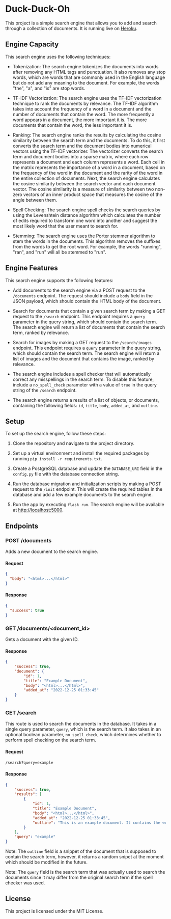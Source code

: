 # Duck-Duck-Oh

This project is a simple search engine that allows you to add and search through a collection of documents. It is running live on [Heroku](https://duck-duck-oh.herokuapp.com/).

## Engine Capacity

This search engine uses the following techniques:

- Tokenization: The search engine tokenizes the documents into words after removing any HTML tags and punctuation. It also removes any stop words, which are words that are commonly used in the English language but do not add any meaning to the document. For example, the words "the", "a", and "is" are stop words.

- TF-IDF Vectorization: The search engine uses the TF-IDF vectorization technique to rank the documents by relevance. The TF-IDF algorithm takes into account the frequency of a word in a document and the number of documents that contain the word. The more frequently a word appears in a document, the more important it is. The more documents that contain the word, the less important it is.

- Ranking: The search engine ranks the results by calculating the cosine similarity between the search term and the documents. To do this, it first converts the search term and the document bodies into numerical vectors using the TF-IDF vectorizer. The vectorizer converts the search term and document bodies into a sparse matrix, where each row represents a document and each column represents a word. Each cell in the matrix represents the importance of a word in a document, based on the frequency of the word in the document and the rarity of the word in the entire collection of documents. Next, the search engine calculates the cosine similarity between the search vector and each document vector. The cosine similarity is a measure of similarity between two non-zero vectors of an inner product space that measures the cosine of the angle between them.

- Spell Checking: The search engine spell checks the search queries by using the Levenshtein distance algorithm which calculates the number of edits required to transform one word into another and suggest the most likely word that the user meant to search for.

- Stemming: The search engine uses the Porter stemmer algorithm to stem the words in the documents. This algorithm removes the suffixes from the words to get the root word. For example, the words "running", "ran", and "run" will all be stemmed to "run".

## Engine Features

This search engine supports the following features:

- Add documents to the search engine via a POST request to the `/documents` endpoint. The request should include a `body` field in the JSON payload, which should contain the HTML body of the document.

- Search for documents that contain a given search term by making a GET request to the `/search` endpoint. This endpoint requires a `query` parameter in the query string, which should contain the search term. The search engine will return a list of documents that contain the search term, ranked by relevance.

- Search for images by making a GET request to the `/search/images` endpoint. This endpoint requires a `query` parameter in the query string, which should contain the search term. The search engine will return a list of images and the document that contains the image, ranked by relevance.

- The search engine includes a spell checker that will automatically correct any misspellings in the search term. To disable this feature, include a `no_spell_check` parameter with a value of `true` in the query string of the `/search` endpoint.

- The search engine returns a results of a list of objects, or documents, containing the following fields: `id`, `title`, `body`, `added_at`, and `outline`.

## Setup

To set up the search engine, follow these steps:

1. Clone the repository and navigate to the project directory.

2. Set up a virtual environment and install the required packages by running `pip install -r requirements.txt`.

3. Create a PostgreSQL database and update the `DATABASE_URI` field in the `config.py` file with the database connection string.

4. Run the database migration and initialization scripts by making a POST request to the `/init` endpoint. This will create the required tables in the database and add a few example documents to the search engine.

5. Run the app by executing `flask run`. The search engine will be available at <http://localhost:5000>.

## Endpoints

### POST /documents

Adds a new document to the search engine.

#### Request

```json
{
  "body": "<html>...</html>"
}
```

#### Response

```json
{
  "success": true
}
```

### GET /documents/<document_id>

Gets a document with the given ID.

#### Response

```json
{
    "success": true,
    "document": {
        "id": 1,
        "title": "Example Document",
        "body": "<html>...</html>",
        "added_at": "2022-12-25 01:33:45"
    }
}
```

### GET /search

This route is used to search the documents in the database. It takes in a single query parameter, `query`, which is the search term. It also takes in an optional boolean parameter, `no_spell_check`, which determines whether to perform spell checking on the search term.

#### Request

```txt
/search?query=example
```

#### Response

```json
{
    "success": true,
    "results": [
        {
            "id": 1,
            "title": "Example Document",
            "body": "<html>...</html>",
            "added_at": "2022-12-25 01:33:45",
            "outline": "This is an example document. It contains the word example."
        }
    ],
    "query": "example"
}
```

Note: The `outline` field is a snippet of the document that is supposed to contain the search term, however, it returns a random snipet at the moment which should be modified in the future.

Note: The `query` field is the search term that was actually used to search the documents since it may differ from the original search term if the spell checker was used.

## License

This project is licensed under the MIT License.
